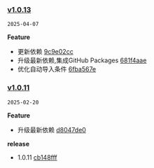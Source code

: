 ### [v1.0.13](https://github.com/Elora-Cloud/elora-unplugin-vue-components/compare/v1.0.11...v1.0.13)

`2025-04-07`

**Feature**

- 更新依赖 [9c9e02cc](https://github.com/Elora-Cloud/elora-unplugin-vue-components/commit/9c9e02cc7374a69073595607e0f98a1791451ec5)
- 升级最新依赖,集成GitHub Packages [681f4aae](https://github.com/Elora-Cloud/elora-unplugin-vue-components/commit/681f4aaeaed221d643eab500c127d37285771742)
- 优化自动导入条件 [6fba567e](https://github.com/Elora-Cloud/elora-unplugin-vue-components/commit/6fba567e03a939822a5cb50372c9e3d8917ace8b)
### [v1.0.11](https://github.com/Elora-Cloud/elora-unplugin-vue-components/compare/v1.0.10...v1.0.11)

`2025-02-20`

**Feature**

- 升级最新依赖 [d8047de0](https://github.com/Elora-Cloud/elora-unplugin-vue-components/commit/d8047de08e1ae999a7fb8124e1c1f850b42e1282)

**release**

- 1.0.11 [cb148fff](https://github.com/Elora-Cloud/elora-unplugin-vue-components/commit/cb148fff437c65c5478e2661ce237c0054216245)
